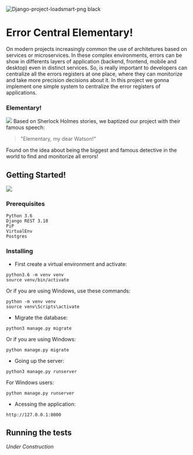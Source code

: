 ![Django-project-loadsmart-png black](https://user-images.githubusercontent.com/33585625/68079440-42f2b680-fdc8-11e9-8704-07b3ac4a35e1.png)


# Error Central Elementary!

On modern projects increasingly common the use of architetures based on services or microservices. In these complex environments, errors can be show in differents layers of application (backend, frontend, mobile and desktop) even in distinct services. So, is really important to developers can centralize all the errors registers at one place, where they can monitorize and take more precision decisions about it. In this project we gonna implement one simple system to centralize the error registers of applications.

### Elementary!
![](https://tenor.com/view/elementary-watson-sherlock-holmes-gif-12855091)
Based on Sherlock Holmes stories, we baptized our project with their famous speech:
> "Elementary, my dear Watson!" 

Found on the idea about being the biggest and famous detective in the world to find and monitorize all errors!


## Getting Started!
![](https://media.tenor.com/images/e81583ef3074170735e71179c3108c40/tenor.gif)

### Prerequisites

```
Python 3.6
Django REST 3.10
PiP
VirtualEnv
Postgres
```

### Installing

- First create a virtual environment and activate:

```
python3.6 -m venv venv
source venv/bin/activate
```
Or if you are using Windows, use these commands:

```
python -m venv venv
source venv\Scripts\activate
```

- Migrate the database:

```
python3 manage.py migrate
```
Or if you are using Windows:

```
python manage.py migrate 
```

- Going up the server:

```
python3 manage.py runserver
```

For Windows users:
```
python manage.py runserver
````

- Acessing the application:

```
http://127.0.0.1:8000
```

## Running the tests

*Under Construction*


